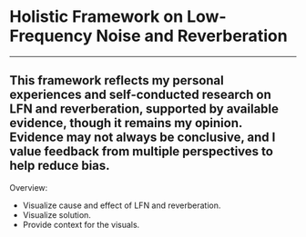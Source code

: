 <h1>Holistic Framework on Low-Frequency Noise and Reverberation</h1>

---

<h2>This framework reflects my personal experiences and self-conducted research on LFN and reverberation, supported by available evidence, though it remains my opinion. Evidence may not always be conclusive, and I value feedback from multiple perspectives to help reduce bias.</h2>

Overview:
<ul>
    <li>Visualize cause and effect of LFN and reverberation.</li>
    <li>Visualize solution.</li>
    <li>Provide context for the visuals.</li>
</ul>